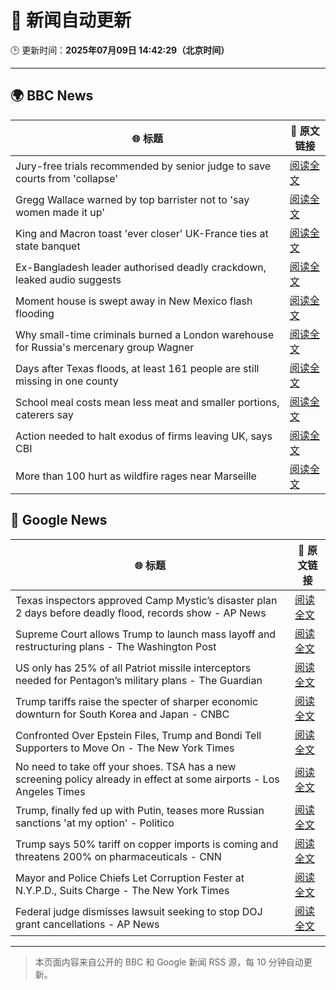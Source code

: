 # 🧠 新闻自动更新

🕒 更新时间：**2025年07月09日 14:42:29（北京时间）**

---

## 🌍 BBC News

| 🌐 标题 | 🔗 原文链接 |
|--------|-------------|
| Jury-free trials recommended by senior judge to save courts from 'collapse' | [阅读全文](https://www.bbc.com/news/articles/cm2m808kml0o) |
| Gregg Wallace warned by top barrister not to 'say women made it up' | [阅读全文](https://www.bbc.com/news/articles/ckg5knz7ve6o) |
| King and Macron toast 'ever closer' UK-France ties at state banquet | [阅读全文](https://www.bbc.com/news/articles/cvg87y6d5j4o) |
| Ex-Bangladesh leader authorised deadly crackdown, leaked audio suggests | [阅读全文](https://www.bbc.com/news/articles/cn4l1z5qd1vo) |
| Moment house is swept away in New Mexico flash flooding | [阅读全文](https://www.bbc.com/news/videos/cren2zq1y3qo) |
| Why small-time criminals burned a London warehouse for Russia's mercenary group Wagner | [阅读全文](https://www.bbc.com/news/articles/czjkke22gv9o) |
| Days after Texas floods, at least 161 people are still missing in one county | [阅读全文](https://www.bbc.com/news/articles/cql04vz0q45o) |
| School meal costs mean less meat and smaller portions, caterers say | [阅读全文](https://www.bbc.com/news/articles/c0k7dv1mnpvo) |
| Action needed to halt exodus of firms leaving UK, says CBI | [阅读全文](https://www.bbc.com/news/articles/cz6g85qp0p6o) |
| More than 100 hurt as wildfire rages near Marseille | [阅读全文](https://www.bbc.com/news/articles/cp8mz44j6n6o) |

## 📰 Google News

| 🌐 标题 | 🔗 原文链接 |
|--------|-------------|
| Texas inspectors approved Camp Mystic’s disaster plan 2 days before deadly flood, records show - AP News | [阅读全文](https://news.google.com/rss/articles/CBMimwFBVV95cUxNMUxTSWsxMnNJcnJEdzFnMjFWTjNleDA1dllOX0RTajlMRnFtS1ZFX284VlV6ckVWQTgzRjYzMy1OU2VYWU9ROWJYSmZBZW5uU0t6b0FGY19UR1AtLVo0YlhRdUJkVXFqbmI3QjNrRjF0VFJVUTFqaXRVeldCV2RGMUtUeU5pR2JzeUVENENvMGc2M1dCT3hKSUVXZw?oc=5) |
| Supreme Court allows Trump to launch mass layoff and restructuring plans - The Washington Post | [阅读全文](https://news.google.com/rss/articles/CBMiogFBVV95cUxOcmNGU0VIX2xHZW5RQlBTWHVNMFVRYndaWW9vMzlFam5QVTZZOFk0c1BqV3hPbVRGOUJZczV1ZXpzN1AxMm92VTI0Y25WZi1oNlhQeEVabHloUXhvdUlUOUVHRHVxTUx4WERMaHRiazk3ZFNXLVp2YjJjRDYzMmhhZ2pHNURNdFZqZ2xlT3JpSVRSTVNsbmRkUThZYmljVnFXQWc?oc=5) |
| US only has 25% of all Patriot missile interceptors needed for Pentagon’s military plans - The Guardian | [阅读全文](https://news.google.com/rss/articles/CBMipAFBVV95cUxNQkl3OXA1ZHl3T3Q5Y05CbW1CeHdmRTdPdUN2QXpFZVVrR3NRT2RrbU1KcTE1SEVBT1NZNWdDS0J3SjJYbG14MnhFZTVZd19rd1dxeFZqX1JZOEE2N1VvNDNPT3dJYWZncTdTV2FnR1VsSnhQT2pHanl6WkdTVnFwUWdQdVZQU3dJMGJWaEV6Z2dpMGZZODBoNGJCcVluSFE4bXkzcw?oc=5) |
| Trump tariffs raise the specter of sharper economic downturn for South Korea and Japan - CNBC | [阅读全文](https://news.google.com/rss/articles/CBMiqwFBVV95cUxPbVZBOE1aS194d1FMMG40R3BsbU5PNG1yOVlocHRXRm9rQTl5U2NmUVFNQ0w4NFlvVURCOEVKSm5SZDJEV1pDUFZvVm9lU3hpVEFZSXBZcm1nMGloRjJ5YVlfdHEyUFhwX2wwTDNCbTNPR3ZEcFdyVVRtcEJiMmJLLWZieDUyZVZaN1JZTzZJVUw1VzJxTjkwY1o5ZjRjRVRZLUtYMlZweDdtS0nSAbABQVVfeXFMTS1LRUVfTWw1eWRhM0ZqMXIxUlR2cW9rdk5mZkZ2c3NLeGt0djB6QS1MQkFqSF95QmVsdDh4R1k2eF92SFRmTnVpRF9HRWhGbENROGRtZEpDTFZvSFhDMkxCcFVmSUtYeFUzemFJZGZoRFFsY1lMU2owUlhPejJIeWpWVzN2em9xZHFqemxwN1JsdTk2Y2xsYjQzOGpldWs0S2lNLTFjamkxODhSNENhT18?oc=5) |
| Confronted Over Epstein Files, Trump and Bondi Tell Supporters to Move On - The New York Times | [阅读全文](https://news.google.com/rss/articles/CBMic0FVX3lxTE1PLVpXZlF4NU5rU04taFhXdXkzV0ZlbFBHNzFWSlAwTkZkYVFXa21mXy1zR1JjM3VRdC1keUM3MnEyeTdiWURlUVBGamJYaGp1dFZsaXF2ZTF3Z0huTWJXb1hpWGdvaVpweXFtVnB2OHMyb0U?oc=5) |
| No need to take off your shoes. TSA has a new screening policy already in effect at some airports - Los Angeles Times | [阅读全文](https://news.google.com/rss/articles/CBMi1AFBVV95cUxNVGJRMm82VVRfang1ajE5M2RleHpyZ3kxVlExZ2NneWk3MExZaWR6WW9HQ2hiTkE0VUcyN3lWZ3RVZzBMUlkxb3Q5TThzZmVPeXprX0xVSGtwMWdfM3lPNk9aUU03VUJ4bS1KU25MLU5vWVlJcGx4dk43Vm1JM1gtdUUzWUgzQ0MyOWUwMFRJM1d2d1dxM2toWWRSNTVfeGpBYWxTUmpYZkhlQkpDQXZvLWZEMEVlLXFhZjVxZTlQWHgwbDFJNV9HUTkwS2ZZcEVXcnlFcQ?oc=5) |
| Trump, finally fed up with Putin, teases more Russian sanctions 'at my option' - Politico | [阅读全文](https://news.google.com/rss/articles/CBMihAFBVV95cUxNVFF0MnB3aUZzaHFpOVdxZERnTGNPVGZvbE5jbDlxMktWRGlLVkIwZmloaFVadFFrb2VKYUpOVmQ0dXk5SGlFVmNxYnhKMURyT2hZZ0Q4RjZjUUI3Wk9jb016Q2pIWjJjanhYSnNTdDFpbUxVcUxpc0MyN3RpallzVmY5WmM?oc=5) |
| Trump says 50% tariff on copper imports is coming and threatens 200% on pharmaceuticals - CNN | [阅读全文](https://news.google.com/rss/articles/CBMia0FVX3lxTFAzcG5POHVnU0xxd3pCanRJSTZtS3RrSUo3Tm5peVhBWmVJdGVwLXV0dmQ4eS10WkY5c1hnY1lKcVIxdWRyQWJxZi1aQkpla200UjREMGFBQ2tocTlxTGROYmZQcHdYakxoeWVj0gFwQVVfeXFMT3BPOTBkaGFoRk5jVVdMTzYwemp4UFpFcHBOVkhrMEtSRlFnQlFEc1UxN0p0UFNZNVYxQnFpal9UbENaNkFnZjkxd2RHQ1ZQUXMtSnlUb3RHTE51NGVsZFI5ODYyTHMwZWZvY0lHM3Jieg?oc=5) |
| Mayor and Police Chiefs Let Corruption Fester at N.Y.P.D., Suits Charge - The New York Times | [阅读全文](https://news.google.com/rss/articles/CBMihgFBVV95cUxNM2ZzXzdKcjlMb2YwUEJEa0RiNmtTQnRYVTFpNTNnTV94RE5fY0xtdGtib2pldXhGVUR6VmZXRFJEdEZhSVlWU3lQVjVCbVVlWU81YjV3NVk0aVVERHlSRmY2cTNQemhPT0tXaXgyUWhOcmV3VDRQTHZEX3VmSERfWlJ0VUlsQQ?oc=5) |
| Federal judge dismisses lawsuit seeking to stop DOJ grant cancellations - AP News | [阅读全文](https://news.google.com/rss/articles/CBMisAFBVV95cUxObzVPTS1nR3Q0MXU2eFJtR3NLVlBEWk5hNWY2dHVMUUZCcmdiV0xZaGJSdjJDekozUjNvbG1MNnNtVjloUGJYbEdBVXptZTh3eDBOVk9seEhGUUlxeVVLaDhHazk4TmZuNjVnUUxrMVN1eGtvS0JyaHlaUldvdUVHX0NyZTV3RzAyTEU4X2dOa3k0WnNlVmQ2c0FBQTVQNDM4SVVXeE03OG5oU2xHMWJHTw?oc=5) |

---
> 本页面内容来自公开的 BBC 和 Google 新闻 RSS 源，每 10 分钟自动更新。